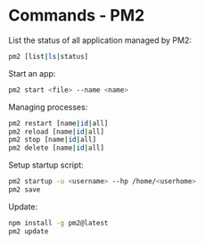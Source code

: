 # Commands - PM2

List the status of all application managed by PM2:

```bash
pm2 [list|ls|status]
```

Start an app:

```bash
pm2 start <file> --name <name>
```

Managing processes:

```bash
pm2 restart [name|id|all]
pm2 reload [name|id|all]
pm2 stop [name|id|all]
pm2 delete [name|id|all]
```

Setup startup script:

```bash
pm2 startup -u <username> --hp /home/<userhome>
pm2 save
```

Update:

```bash
npm install -g pm2@latest
pm2 update
```
